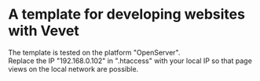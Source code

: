 # A template for developing websites with Vevet

The template is tested on the platform "OpenServer". <br>
Replace the IP "192.168.0.102" in ".htaccess" with your local IP so that page views on the local network are possible.